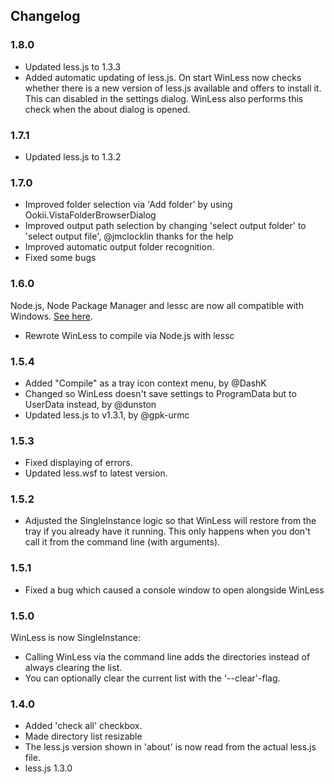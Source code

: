 ## Changelog

### 1.8.0
- Updated less.js to 1.3.3
- Added automatic updating of less.js. On start WinLess now checks whether there is a new version of less.js available and offers to install it. This can disabled in the settings dialog. WinLess also performs this check when the about dialog is opened.

### 1.7.1
- Updated less.js to 1.3.2


### 1.7.0
- Improved folder selection via 'Add folder' by using Ookii.VistaFolderBrowserDialog
- Improved output path selection by changing 'select output folder' to 'select output file', @jmclocklin thanks for the help
- Improved automatic output folder recognition.
- Fixed some bugs

### 1.6.0
Node.js, Node Package Manager and lessc are now all compatible with Windows. [See here](https://github.com/cloudhead/less.js/wiki/Command-Line-use-of-LESS).
- Rewrote WinLess to compile via Node.js with lessc

### 1.5.4
- Added "Compile" as a tray icon context menu, by @DashK
- Changed so WinLess doesn't save settings to ProgramData but to UserData instead, by @dunston
- Updated less.js to v1.3.1, by @gpk-urmc

### 1.5.3
- Fixed displaying of errors.
- Updated less.wsf to latest version.

### 1.5.2
- Adjusted the SingleInstance logic so that WinLess will restore from the tray if you already have it running. This only happens when you don't call it from the command line (with arguments).

### 1.5.1
- Fixed a bug which caused a console window to open alongside WinLess

### 1.5.0
WinLess is now SingleInstance:

- Calling WinLess via the command line adds the directories instead of always clearing the list.
- You can optionally clear the current list with the '--clear'-flag.

### 1.4.0
- Added 'check all' checkbox.
- Made directory list resizable
- The less.js version shown in 'about' is now read from the actual less.js file.
- less.js 1.3.0
